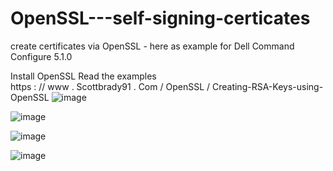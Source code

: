 # OpenSSL---self-signing-certicates
create certificates via OpenSSL - here as example for Dell Command Configure 5.1.0 

Install OpenSSL
Read the examples   
  https : // www . Scottbrady91 . Com / OpenSSL / Creating-RSA-Keys-using-OpenSSL
![image](https://github.com/user-attachments/assets/da612296-2c65-4c12-806f-b7917716315a)


![image](https://github.com/user-attachments/assets/1375cd2e-a33d-4326-94b9-d1e7b89fbace)

![image](https://github.com/user-attachments/assets/1571fc96-e78e-4b0b-8c7c-bb8c9be1bfaa)


![image](https://github.com/user-attachments/assets/291af9f1-265c-4730-bdf1-e097b018e4ab)
